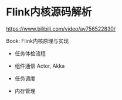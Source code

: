 # Flink内核源码解析
https://www.bilibili.com/video/av756522830/

Book: Flink内核原理与实现


- 任务体检流程

- 组件通信
Actor, Akka

- 任务调度

- 内存管理

